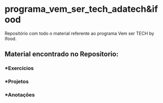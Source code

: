 # programa_vem_ser_tech_adatech&ifood
Repositório com todo o material referente ao programa Vem ser TECH by Ifood.

## Material encontrado no Repositorio:

### *Exercícios
### *Projetos
### *Anotações
